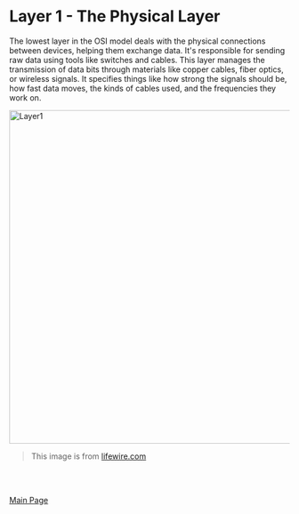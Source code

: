 # Layer 1 - The Physical Layer

The lowest layer in the OSI model deals with the physical connections between devices, helping them exchange data. It's responsible for sending raw data using tools like switches and cables. This layer manages the transmission of data bits through materials like copper cables, fiber optics, or wireless signals. It specifies things like how strong the signals should be, how fast data moves, the kinds of cables used, and the frequencies they work on.

<img src= "https://www.lifewire.com/thmb/0tWvThahAVRNHDb6Vpw0m7MnD5k=/1500x0/filters:no_upscale():max_bytes(150000):strip_icc()/layers-of-the-osi-model-illustrated-818017-finalv1-2-ct-ed94d33e885a41748071ca15289605c9.png" alt="Layer1" width="600" />

> This image is from [lifewire.com](https://www.lifewire.com/layers-of-the-osi-model-illustrated-818017)
 <br>
 <br>

[Main Page](README.md)
